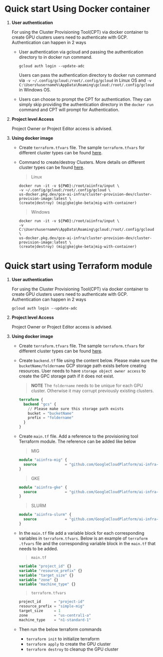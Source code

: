 # Quick start Using Docker container

1. **User authentication**

    For using the Cluster Provisioning Tool(CPT) via docker container to create GPU
    clusters users need to authenticate with GCP. Authentication can happen in 2 ways

   - User authentication via gcloud and passing the authentication directory to in docker
   run command.

        ```gcloud
        gcloud auth login --update-adc
        ```

      Users can pass the authentication directory to docker run command via `-v
    ~/.config/gcloud:/root/.config/gcloud` in Linux OS and `-v
    C:\Users%username%\AppData\Roaming\gcloud:/root/.config/gcloud` in Windows OS.

   - Users can choose to prompt the CPT for authentication. They can simply skip
   providing the authentication directory in the `docker run` command and CPT will
   prompt for Authentication.

2. **Project level Access**

    Project Owner or Project Editor access is advised.
3. **Using docker image**

    - Create `terraform.tfvars` file. The sample `terraform.tfvars` for different
      cluster types can be found [here](./samples/other/).
    - Command to create/destroy Clusters. More details on different cluster types can
      be found [here](./README.md).

      > Linux

      ```Linux
      docker run -it -v ${PWD}:/root/aiinfra/input \
      -v ~/.config/gcloud:/root/.config/gcloud \
      us-docker.pkg.dev/gce-ai-infra/cluster-provision-dev/cluster-provision-image:latest \
      (create|destroy) (mig|gke|gke-beta|mig-with-container)
      ```

      > Windows

      ```windows
      docker run -it -v ${PWD}:/root/aiinfra/input \
      -v C:\Users%username%\AppData\Roaming\gcloud:/root/.config/gcloud \
      us-docker.pkg.dev/gce-ai-infra/cluster-provision-dev/cluster-provision-image:latest \
      (create|destroy) (mig|gke|gke-beta|mig-with-container)
      ```

# Quick start using Terraform module

1. **User authentication**

    For using the Cluster Provisioning Tool(CPT) via docker container to create GPU
    clusters users need to authenticate with GCP. Authentication can happen in 2 ways

    ```gcloud
    gcloud auth login --update-adc
    ```

1. **Project level Access**

    Project Owner or Project Editor access is advised.
1. **Using docker image**

    - Create `terraform.tfvars` file. The sample `terraform.tfvars` for different
      cluster types can be found [here](./samples/other/).
    - Create `backend.tf` file using the content below. Please make sure the
      `bucketName/foldername` GCP storage path exists before creating resources. User needs to
      have `storage object owner access` to create the GPC storage path if it does
      not exist.
      > **NOTE** The `foldername` needs to be unique for each GPU cluster. Otherwise
      > it may corrupt previously existing clusters.

      ```terraform
      terraform {
        backend "gcs" {
          // Please make sure this storage path exists
          bucket = "bucketName"
          prefix = "foldername"
        }
      }
      ```

    - Create `main.tf` file. Add a reference to the provisioning tool Terraform
      module. The reference can be added like below
      > MIG

      ```terraform
      module "aiinfra-mig" {
        source             = "github.com/GoogleCloudPlatform/ai-infra-cluster-provisioning//terraform/modules/cluster/mig"
      }
      ```

      > GKE

      ```terraform
      module "aiinfra-gke" {
        source             = "github.com/GoogleCloudPlatform/ai-infra-cluster-provisioning//terraform/modules/cluster/gke"
      }
      ```

      > SLURM

      ```terraform
      module "aiinfra-slurm" {
        source             = "github.com/GoogleCloudPlatform/ai-infra-cluster-provisioning//terraform/modules/cluster/slurm"
      }
      ```

    - In the `main.tf` file add a variable block for each corresponding variables in
      `terraform.tfvars`. Below is an example of `terraform .tfvars` file and the
      corresponding variable block in the `main.tf` that needs to be added.

      > `main.tf`

      ```terraform
      variable "project_id" {}
      variable "resource_prefix" {}
      variable "target_size" {}
      variable "zone" {}
      variable "machine_type" {}
      ```

      > `terraform.tfvars`

      ```terraform
      project_id      = "project-id"
      resource_prefix = "simple-mig"
      target_size     = 1
      zone            = "us-central1-a"
      machine_type    = "n1-standard-1"
      ```

    - Then run the below terraform commands
      - `terraform init` to initialize terraform
      - `terraform apply` to create the GPU cluster
      - `terraform destroy` to cleanup the GPU cluster
